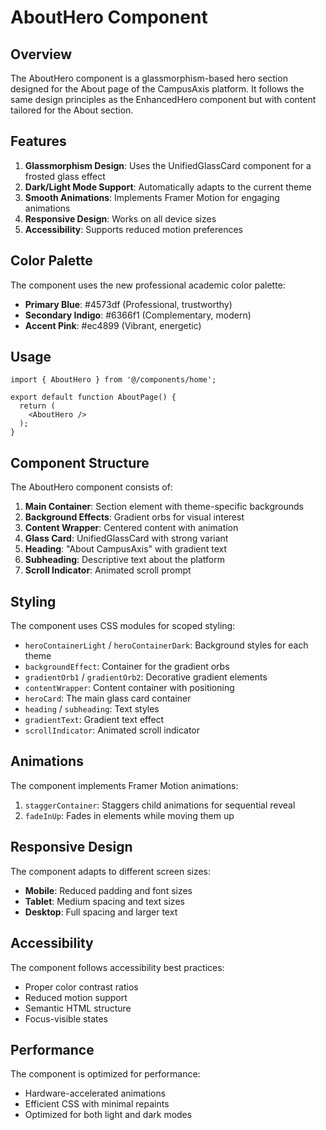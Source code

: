 # AboutHero Component

## Overview
The AboutHero component is a glassmorphism-based hero section designed for the About page of the CampusAxis platform. It follows the same design principles as the EnhancedHero component but with content tailored for the About section.

## Features
1. **Glassmorphism Design**: Uses the UnifiedGlassCard component for a frosted glass effect
2. **Dark/Light Mode Support**: Automatically adapts to the current theme
3. **Smooth Animations**: Implements Framer Motion for engaging animations
4. **Responsive Design**: Works on all device sizes
5. **Accessibility**: Supports reduced motion preferences

## Color Palette
The component uses the new professional academic color palette:

- **Primary Blue**: #4573df (Professional, trustworthy)
- **Secondary Indigo**: #6366f1 (Complementary, modern)
- **Accent Pink**: #ec4899 (Vibrant, energetic)

## Usage

```tsx
import { AboutHero } from '@/components/home';

export default function AboutPage() {
  return (
    <AboutHero />
  );
}
```

## Component Structure
The AboutHero component consists of:

1. **Main Container**: Section element with theme-specific backgrounds
2. **Background Effects**: Gradient orbs for visual interest
3. **Content Wrapper**: Centered content with animation
4. **Glass Card**: UnifiedGlassCard with strong variant
5. **Heading**: "About CampusAxis" with gradient text
6. **Subheading**: Descriptive text about the platform
7. **Scroll Indicator**: Animated scroll prompt

## Styling
The component uses CSS modules for scoped styling:

- `heroContainerLight` / `heroContainerDark`: Background styles for each theme
- `backgroundEffect`: Container for the gradient orbs
- `gradientOrb1` / `gradientOrb2`: Decorative gradient elements
- `contentWrapper`: Content container with positioning
- `heroCard`: The main glass card container
- `heading` / `subheading`: Text styles
- `gradientText`: Gradient text effect
- `scrollIndicator`: Animated scroll indicator

## Animations
The component implements Framer Motion animations:

1. `staggerContainer`: Staggers child animations for sequential reveal
2. `fadeInUp`: Fades in elements while moving them up

## Responsive Design
The component adapts to different screen sizes:

- **Mobile**: Reduced padding and font sizes
- **Tablet**: Medium spacing and text sizes
- **Desktop**: Full spacing and larger text

## Accessibility
The component follows accessibility best practices:

- Proper color contrast ratios
- Reduced motion support
- Semantic HTML structure
- Focus-visible states

## Performance
The component is optimized for performance:

- Hardware-accelerated animations
- Efficient CSS with minimal repaints
- Optimized for both light and dark modes